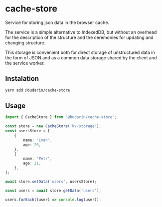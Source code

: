 # cache-store

Service for storing json data in the browser cache.

The service is a simple alternative to IndexedDB, but without an overhead for the description of the structure and the ceremonies for updating and changing structure.

This storage is convenient both for direct storage of unstructured data in the form of JSON and as a common data storage shared by the client and the service worker.

## Instalation

```bash
yarn add @budarin/cache-store
```

## Usage

```ts
import { CacheStore } from '@budarin/cache-store';

const store = new CacheStore('kv-storage');
const usersStore = [
    {
        name: 'Ivan',
        age: 20,
    },
    {
        name: 'Petr',
        age: 21,
    },
];

await store.setData('users', usersStore);

const users = await store.getData('users');

users.forEach((user) => console.log(user));
```
